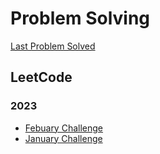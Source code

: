 # Problem Solving

[Last Problem Solved](https://github.com/IamFaizanKhalid/problem-solving/commit/HEAD)

## LeetCode

### 2023
- [Febuary Challenge](https://github.com/IamFaizanKhalid/problem-solving/commits/master?path=leetcode.com/problems&since=2023-02-01&until=2023-02-28)
- [January Challenge](https://github.com/IamFaizanKhalid/problem-solving/commits/master?path=leetcode.com/problems&since=2023-01-01&until=2023-01-31)
